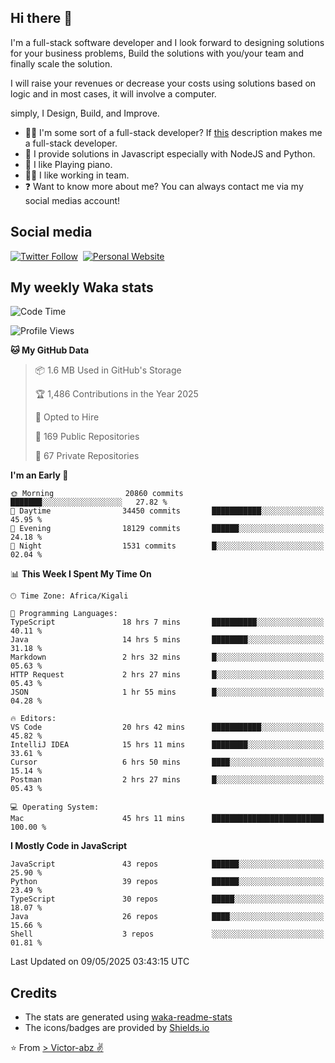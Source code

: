 ## Hi there 👋
I'm a full-stack software developer and I look forward to designing solutions for your business problems, Build the solutions with you/your team and finally scale the solution.

I will raise your revenues or decrease your costs using solutions based on logic and in most cases, it will involve a computer.

simply, I Design, Build, and Improve.

- 👨‍💻 I'm some sort of a full-stack developer? If [this](https://www.w3schools.com/whatis/whatis_fullstack.asp) description makes me a full-stack developer.
- 🌱 I provide solutions in Javascript especially with NodeJS and Python. 
- 🎹 I like Playing piano.
- 👯‍♀️ I like working in team.
- ❓ Want to know more about me? You can always contact me via my social medias account!

## Social media
[![Twitter Follow](https://img.shields.io/twitter/follow/vicky_abz?color=%231DA1F2&label=Twitter&style=for-the-badge&logo=twitter&logoColor=ffffff)](https://twitter.com/vicky_abz)
‎‎ [![Personal Website](https://img.shields.io/static/v1?label=visit&message=victor-abz.com&color=%235F021F&style=for-the-badge)](https://victor-abz.com/)

## My weekly Waka stats
<!--START_SECTION:waka-->
![Code Time](http://img.shields.io/badge/Code%20Time-1%2C517%20hrs%2013%20mins-blue)

![Profile Views](http://img.shields.io/badge/Profile%20Views-0-blue)

**🐱 My GitHub Data** 

> 📦 1.6 MB Used in GitHub's Storage 
 > 
> 🏆 1,486 Contributions in the Year 2025
 > 
> 💼 Opted to Hire
 > 
> 📜 169 Public Repositories 
 > 
> 🔑 67 Private Repositories 
 > 
**I'm an Early 🐤** 

```text
🌞 Morning                20860 commits       ███████░░░░░░░░░░░░░░░░░░   27.82 % 
🌆 Daytime                34450 commits       ███████████░░░░░░░░░░░░░░   45.95 % 
🌃 Evening                18129 commits       ██████░░░░░░░░░░░░░░░░░░░   24.18 % 
🌙 Night                  1531 commits        █░░░░░░░░░░░░░░░░░░░░░░░░   02.04 % 
```


📊 **This Week I Spent My Time On** 

```text
🕑︎ Time Zone: Africa/Kigali

💬 Programming Languages: 
TypeScript               18 hrs 7 mins       ██████████░░░░░░░░░░░░░░░   40.11 % 
Java                     14 hrs 5 mins       ████████░░░░░░░░░░░░░░░░░   31.18 % 
Markdown                 2 hrs 32 mins       █░░░░░░░░░░░░░░░░░░░░░░░░   05.63 % 
HTTP Request             2 hrs 27 mins       █░░░░░░░░░░░░░░░░░░░░░░░░   05.43 % 
JSON                     1 hr 55 mins        █░░░░░░░░░░░░░░░░░░░░░░░░   04.28 % 

🔥 Editors: 
VS Code                  20 hrs 42 mins      ███████████░░░░░░░░░░░░░░   45.82 % 
IntelliJ IDEA            15 hrs 11 mins      ████████░░░░░░░░░░░░░░░░░   33.61 % 
Cursor                   6 hrs 50 mins       ████░░░░░░░░░░░░░░░░░░░░░   15.14 % 
Postman                  2 hrs 27 mins       █░░░░░░░░░░░░░░░░░░░░░░░░   05.43 % 

💻 Operating System: 
Mac                      45 hrs 11 mins      █████████████████████████   100.00 % 
```

**I Mostly Code in JavaScript** 

```text
JavaScript               43 repos            ██████░░░░░░░░░░░░░░░░░░░   25.90 % 
Python                   39 repos            ██████░░░░░░░░░░░░░░░░░░░   23.49 % 
TypeScript               30 repos            █████░░░░░░░░░░░░░░░░░░░░   18.07 % 
Java                     26 repos            ████░░░░░░░░░░░░░░░░░░░░░   15.66 % 
Shell                    3 repos             ░░░░░░░░░░░░░░░░░░░░░░░░░   01.81 % 
```




 Last Updated on 09/05/2025 03:43:15 UTC
<!--END_SECTION:waka-->

## Credits
- The stats are generated using [waka-readme-stats](https://github.com/anmol098/waka-readme-stats)
- The icons/badges are provided by [Shields.io](https://shields.io/)

⭐️ From [> Victor-abz ✌](https://victor-abz.com/)
